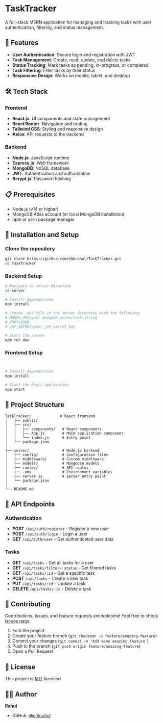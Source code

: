 # TaskTracker

A full-stack MERN application for managing and tracking tasks with user authentication, filtering, and status management.


## 🚀 Features

- **User Authentication**: Secure login and registration with JWT
- **Task Management**: Create, read, update, and delete tasks
- **Status Tracking**: Mark tasks as pending, in-progress, or completed
- **Task Filtering**: Filter tasks by their status
- **Responsive Design**: Works on mobile, tablet, and desktop

## 🛠️ Tech Stack

### Frontend
- **React.js**: UI components and state management
- **React Router**: Navigation and routing
- **Tailwind CSS**: Styling and responsive design
- **Axios**: API requests to the backend

### Backend
- **Node.js**: JavaScript runtime
- **Express.js**: Web framework
- **MongoDB**: NoSQL database
- **JWT**: Authentication and authorization
- **Bcrypt.js**: Password hashing

## 📋 Prerequisites

- Node.js (v14 or higher)
- MongoDB Atlas account (or local MongoDB installation)
- npm or yarn package manager

## 🔧 Installation and Setup

### Clone the repository
```bash
git clone https://github.com/ohkrahul/TaskTracker.git
cd TaskTracker
```

### Backend Setup
```bash
# Navigate to server directory
cd server

# Install dependencies
npm install

# Create .env file in the server directory with the following:
# MONGO_URI=your_mongodb_connection_string
# PORT=5000
# JWT_SECRET=your_jwt_secret_key

# Start the server
npm run dev
```

### Frontend Setup
```bash


# Install dependencies
npm install

# Start the React application
npm start
```


## 📁 Project Structure

```
TaskTracker/             # React frontend
│   ├── public/
│   ├── src/
│   │   ├── components/   # React components
│   │   ├── App.js        # Main application component
│   │   └── index.js      # Entry point
│   └── package.json
│
├── server/               # Node.js backend
│   ├── config/           # Configuration files
│   ├── middleware/       # Custom middleware
│   ├── models/           # Mongoose models
│   ├── routes/           # API routes
│   ├── .env              # Environment variables
│   ├── server.js         # Server entry point
│   └── package.json
│
└── README.md
```

## 🔄 API Endpoints

### Authentication
- **POST** `/api/auth/register` - Register a new user
- **POST** `/api/auth/login` - Login a user
- **GET** `/api/auth/user` - Get authenticated user data

### Tasks
- **GET** `/api/tasks` - Get all tasks for a user
- **GET** `/api/tasks/filter/:status` - Get filtered tasks
- **GET** `/api/tasks/:id` - Get a specific task
- **POST** `/api/tasks` - Create a new task
- **PUT** `/api/tasks/:id` - Update a task
- **DELETE** `/api/tasks/:id` - Delete a task



## 🤝 Contributing

Contributions, issues, and feature requests are welcome! Feel free to check [issues page](https://github.com/ohkrahul/TaskTracker/issues).

1. Fork the project
2. Create your feature branch (`git checkout -b feature/amazing-feature`)
3. Commit your changes (`git commit -m 'Add some amazing feature'`)
4. Push to the branch (`git push origin feature/amazing-feature`)
5. Open a Pull Request

## 📝 License

This project is [MIT](LICENSE) licensed.

## 👨‍💻 Author

**Rahul**

- GitHub: [@ohkrahul](https://github.com/ohkrahul)

